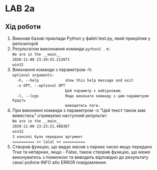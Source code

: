 # LAB 2a

## Хід роботи
1. Виконав базові приклади Python у файлі test.py, який прикріпив у репозиторій
2. Результатом виконнання команди `python3 .` є:<br/>
`We are in the __main__`<br/>
`2020-11-08 23:20:43.213973`<br/>
`win32`<br/>
3. Виконання команди з параметром -h:<br/>
`optional arguments:`<br/>
`  -h, --help            show this help message and exit`<br/>
`  -o OPT, --optional OPT`<br/>
`                        Цей параметр є вибірковим.`<br/>
`  -l, --logs            Якщо виконати команду з цим параметром будуть`<br/>
`                        виводитись логи.`<br/>
4. При виконанні команди з параметром -o "Цей текст також має вивестись" отримуємо наступний результат:<br/>
`We are in the __main__`<br/>
`2020-11-08 23:23:21.488387`<br/>
`win32`<br/>
`З консолі було передано аргумент`<br/>
 `========== >> lalal << ==========`<br/>
5. Створив функцію, що видає масив з парних чисел якщо передано True та непарних, якщо - False, також створив функцію, що може виконуватись з помилкою та виводить відповідно до результату своєї роботи INFO або ERROR повідомлення.